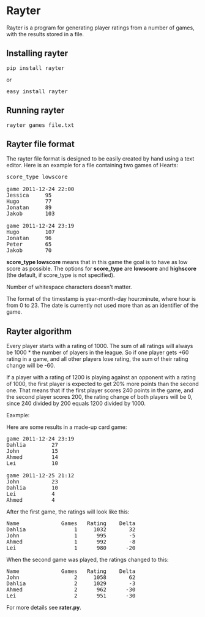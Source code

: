 # Rayter

Rayter is a program for generating player ratings from a number of games, 
with the results stored in a file. 

## Installing rayter

<pre>
pip install rayter
</pre>

or

<pre>
easy_install rayter
</pre>

## Running rayter

<pre>
rayter games_file.txt
</pre>


## Rayter file format

The rayter file format is designed to be easily created by hand using a text 
editor. Here is an example for a file containing two games of Hearts:

<pre>
score_type lowscore

game 2011-12-24 22:00
Jessica     95
Hugo        77
Jonatan     89
Jakob       103

game 2011-12-24 23:19
Hugo        107
Jonatan     96
Peter       65
Jakob       70
</pre>

**score_type lowscore** means that in this game the goal is to have as
low score as possible. The options for **score_type** are **lowscore**
and **highscore** (the default, if score_type is not specified).

Number of whitespace characters doesn't matter.

The format of the timestamp is year-month-day hour:minute, where hour
is from 0 to 23. The date is currently not used more than as an
identifier of the game.

## Rayter algorithm

Every player starts with a rating of 1000. The sum of all ratings will
always be 1000 * the number of players in the league. So if one player
gets +60 rating in a game, and all other players lose rating, the sum
of their rating change will be -60.

If a player with a rating of 1200 is playing against an opponent with
a rating of 1000, the first player is expected to get 20% more points
than the second one. That means that if the first player scores 240
points in the game, and the second player scores 200, the rating
change of both players will be 0, since 240 divided by 200 equals 1200
divided by 1000.

Eaxmple:

Here are some results in a made-up card game:

<pre>
game 2011-12-24 23:19
Dahlia        27
John          15
Ahmed         14
Lei           10

game 2011-12-25 21:12
John          23
Dahlia        10
Lei           4
Ahmed         4
</pre>

After the first game, the ratings will look like this:

<pre>
Name             Games   Rating    Delta
Dahlia               1     1032       32
John                 1      995       -5
Ahmed                1      992       -8
Lei                  1      980      -20
</pre>

When the second game was played, the ratings changed to this:

<pre>
Name             Games   Rating    Delta
John                 2     1058       62
Dahlia               2     1029       -3
Ahmed                2      962      -30
Lei                  2      951      -30
</pre>

For more details see **rater.py**.

